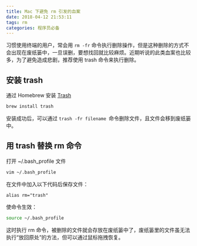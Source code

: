 ```yaml
---
title: Mac 下避免 rm 引发的血案
date: 2018-04-12 21:53:11
tags: rm
categories: 程序员必备
---
```


习惯使用终端的用户，常会用 `rm -fr` 命令执行删除操作，但是这种删除的方式不会出现在废纸篓中，一旦误删，要想找回就比较麻烦。近期听说的此类血案也比较多，为了避免造成悲剧，推荐使用 trash 命令来执行删除。

<!--more-->

## 安装 trash

通过 Homebrew 安装 [Trash](https://github.com/ali-rantakari/trash)

```bash
brew install trash
```

安装成功后，可以通过 `trash -fr filename `命令删除文件，且文件会移到废纸篓中。

## 用 trash 替换 rm 命令

打开 ~/.bash_profile 文件

```bash
vim ~/.bash_profile
```

在文件中加入以下代码后保存文件：

```
alias rm="trash"
```

使命令生效：

```bash
source ~/.bash_profile
```

这时执行 rm 命令，被删除的文件就会存放在废纸篓中了，废纸篓里的文件虽无法执行“放回原处”的方法，但可以通过鼠标拖拽恢复。
